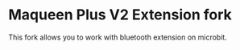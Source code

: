 # Maqueen Plus V2 Extension fork

This fork allows you to work with bluetooth extension on microbit.
